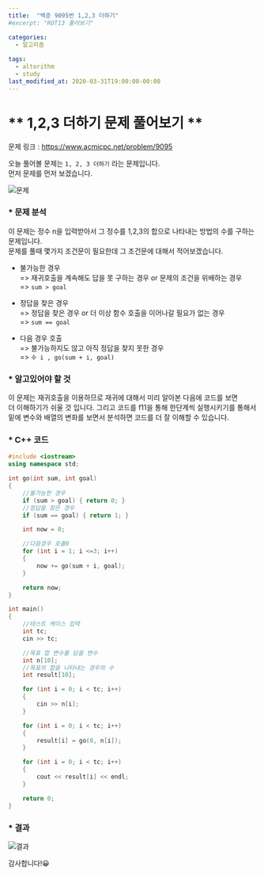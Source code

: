 ```yaml
---
title:  "백준 9095번 1,2,3 더하기"
#excerpt: "ROT13 풀어보기"

categories:
  - 알고리즘
  
tags:
  - altorithm
  - study
last_modified_at: 2020-03-31T19:00:00-00:00
--- 
```

# ** 1,2,3 더하기 문제 풀어보기 **  
  
문제 링크 : https://www.acmicpc.net/problem/9095

오늘 풀어볼 문제는 `1, 2, 3 더하기` 라는 문제입니다.  
먼저 문제를 먼저 보겠습니다.  
  
![문제](https://user-images.githubusercontent.com/59772554/80105589-c4771480-85b3-11ea-9554-a70d032d29b0.PNG)  
  
### * 문제 분석  
이 문제는 정수 n을 입력받아서 그 정수를 1,2,3의 합으로 나타내는 방법의 수를 구하는 문제입니다.  
문제를 풀때 몇가지 조건문이 필요한데 그 조건문에 대해서 적어보겠습니다.  

* 불가능한 경우  
    => 재귀호출을 계속해도 답을 못 구하는 경우 or 문제의 조건을 위배하는 경우  
    => `sum > goal`  

* 정답을 찾은 경우  
    => 정답을 찾은 경우 or 더 이상 함수 호출을 이어나갈 필요가 없는 경우  
    => `sum == goal`  

* 다음 경우 호출  
    => 불가능하지도 않고 아직 정답을 찾지 못한 경우  
    => `수 i , go(sum + i, goal)`     
  
### * 알고있어야 할 것  
이 문제는 재귀호출을 이용하므로 재귀에 대해서 미리 알아본 다음에 코드를 보면  
더 이해하기가 쉬울 것 입니다. 그리고 코드를 f11을 통해 한단계씩 실행시키기를 통해서  
밑에 변수와 배열의 변화를 보면서 분석하면 코드를 더 잘 이해할 수 있습니다.  
  
### * C++ 코드  
  
```c++
#include <iostream>
using namespace std;

int go(int sum, int goal)
{
	//불가능한 경우
	if (sum > goal) { return 0; }
	//정답을 찾은 경우
	if (sum == goal) { return 1; } 

	int now = 0;

	//다음경우 호출0
	for (int i = 1; i <=3; i++)
	{
		now += go(sum + i, goal);
	}

	return now;
}

int main()
{
	//테스트 케이스 입력
	int tc;
	cin >> tc;

	//목표 합 변수를 담을 변수
	int n[10]; 
	//목표의 합을 나타내는 경우의 수
	int result[10]; 

	for (int i = 0; i < tc; i++) 
	{
		cin >> n[i]; 
	}

	for (int i = 0; i < tc; i++) 
	{ 
		result[i] = go(0, n[i]);
	}

	for (int i = 0; i < tc; i++) 
	{ 
		cout << result[i] << endl; 
	}

	return 0;
}
```  
  
  
### * 결과   
  
![결과](https://user-images.githubusercontent.com/59772554/80107409-fd17ed80-85b5-11ea-83c3-70a062a6297d.PNG)  
 
감사합니다!😀  
